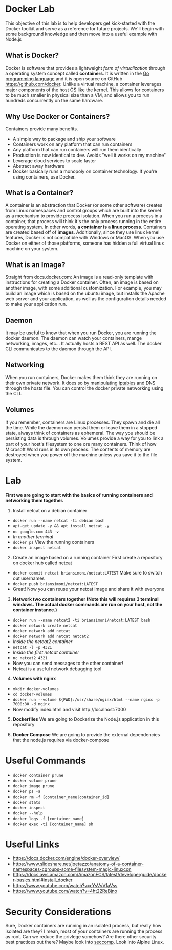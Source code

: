 # Docker Lab

This objective of this lab is to help developers get kick-started with the Docker toolkit and serve as a reference for future projects. We'll begin with some background knowledge and then move into a useful example with Node.js

## What is Docker?
Docker is software that provides a lightweight *form of virtualization* through a operating system concept called **containers**. It is written in the [Go programming language](https://golang.org/) and it is open source on GitHub https://github.com/docker. Unlike a virtual machine, a container leverages major components of the host OS like the kernel. This allows for containers to be much smaller in physical size than a VM, and allows you to run hundreds concurrently on the same hardware.

## Why Use Docker or Containers?
Containers provide many benefits.
* A simple way to package and ship your software
* Containers work on any platform that can run containers
* Any platform that can run containers will run them identically
* Production is now identical to dev. Avoids "well it works on my machine"
* Leverage cloud services to scale faster
* Abstract away hardware
* Docker basically runs a monopoly on container technology. If you're using containers, use Docker.

## What is a Container?
A container is an abstraction that Docker (or some other software) creates from Linux namespaces and control groups which are built into the kernel as a mechanism to provide process isolation. When you run a process in a container, that process will think it's the only process running in the entire operating system. In other words, **a container is a linux process**. Containers are created based off of **images**. Additionally, since they use linux kernel features, Docker is not compatible with Windows or MacOS. When you use Docker on either of those platforms, someone has hidden a full virtual linux machine on your system.

## What is an Image?
Straight from docs.docker.com: An image is a read-only template with instructions for creating a Docker container. Often, an image is based on another image, with some additional customization. For example, you may build an image which is based on the ubuntu image, but installs the Apache web server and your application, as well as the configuration details needed to make your application run.

## Daemon
It may be useful to know that when you run Docker, you are running the docker daemon. The daemon can watch your containers, mange networking, images, etc... It actually hosts a REST API as well. The docker CLI communicates to the daemon through the API.

## Networking
When you run containers, Docker makes them think they are running on their own private network. It does so by manipulating [iptables](https://linux.die.net/man/8/iptables) and DNS through the hosts file. You can control the docker private networking using the CLI.

## Volumes
If you remember, containers are Linux processes. They spawn and die all the time. While the daemon can persist them or leave them in a stopped state, always think of containers as ephemeral. The way you should be persisting data is through volumes. Volumes provide a way for you to link a part of your host's filesystem to one ore many containers. Think of how Microsoft Word runs in its own process. The contents of memory are destroyed when you power off the machine unless you save it to the file system. 


# Lab
**First we are going to start with the basics of running containers and networking them together.**
1. Install netcat on a debian container
* `docker run --name netcat -ti debian bash`
* `apt-get update -y && apt install netcat -y`
* `nc google.com 443 -v`
* *In another terminal*
* `docker ps` View the running containers
* `docker inspect netcat`

2. Create an image based on a running container
First create a repository on docker hub called netcat
* `docker commit netcat briansimoni/netcat:LATEST` Make sure to switch out usernames
* `docker push briansimoni/netcat:LATEST`
* Great! Now you can reuse your netcat image and share it with everyone

3. **Network two containers together (Note this will requires 3 terminal windows. The actual docker commands are run on your host, not the container instance.)**
* `docker run --name netcat2 -ti briansimoni/netcat:LATEST bash`
* `docker network create netcat`
* `docker network add netcat`
* `docker network add netcat netcat2`
* *Inside the netcat2 container*
* `netcat -l -p 4321`
* *Inside the first netcat container*
* `nc netcat2 4321`
* Now you can send messages to the other container!
* Netcat is a useful network debugging tool

4. **Volumes with nginx**
* `mkdir docker-volumes`
* `cd docker-volumes`
* `docker run --volume ${PWD}:/usr/share/nginx/html --name nginx -p 7000:80 -d nginx`
* Now modify index.html and visit http://localhost:7000

5. **Dockerfiles**
We are going to Dockerize the Node.js application in this repository

6. **Docker Compose**
We are going to provide the external dependencies that the node.js requires via docker-compose

# Useful Commands
* `docker container prune`
* `docker volume prune`
* `docker image prune`
* `docker ps -a`
* `docker rm -f [container_name|container_id]`
* `docker stats`
* `docker inspect`
* `docker --help`
* `docker logs -f [container_name]`
* `docker exec -ti [container_name] sh`

# Useful Links
* https://docs.docker.com/engine/docker-overview/
* https://www.slideshare.net/jpetazzo/anatomy-of-a-container-namespaces-cgroups-some-filesystem-magic-linuxcon
* https://docs.aws.amazon.com/AmazonECS/latest/developerguide/docker-basics.html#install_docker
* https://www.youtube.com/watch?v=cYsVvV1aVss
* https://www.youtube.com/watch?v=4ht22ReBjno

# Security Considerations
Sure, Docker containers are running in an isolated process, but really how isolated are they? I mean, most of your containers are running the process as root. Can we reduce the privlege somehow? Are there other security best practices out there? Maybe look into [seccomp](https://docs.docker.com/engine/security/seccomp/). Look into Alpine Linux.

